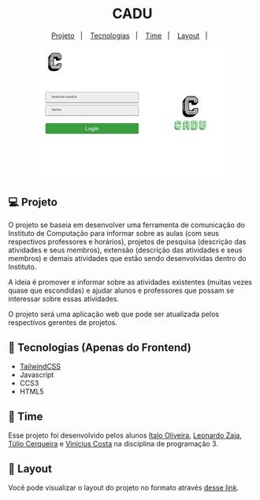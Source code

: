 <h1 align="center">
  CADU
</h1>

<p align="center">
  <a href="#-projeto">Projeto</a>&nbsp;&nbsp;&nbsp;|&nbsp;&nbsp;&nbsp;
  <a href="#rocket-tecnologias">Tecnologias</a>&nbsp;&nbsp;&nbsp;|&nbsp;&nbsp;&nbsp;
  <a href="#construction_worker-time">Time</a>&nbsp;&nbsp;&nbsp;|&nbsp;&nbsp;&nbsp;
  <a href="#-layout">Layout</a>&nbsp;&nbsp;&nbsp;|&nbsp;&nbsp;&nbsp;
</p>

<p align="center">
  <img alt="BeTheHero" src="./images/cadu.png" width="75%">
</p>

## 💻 Projeto
O projeto se baseia em desenvolver uma ferramenta de comunicação do Instituto de Computação para informar sobre as aulas (com seus respectivos professores e horários), 
projetos de pesquisa (descrição das atividades e seus membros), extensão (descrição das atividades e seus membros) e demais atividades que estão sendo desenvolvidas
dentro do Instituto. 

A ideia é promover e informar sobre as atividades existentes (muitas vezes quase que escondidas) e ajudar  alunos e professores que possam se
interessar sobre essas atividades. 

O projeto será uma aplicação web que pode ser atualizada pelos respectivos gerentes de projetos.

## :rocket: Tecnologias (Apenas do Frontend)
- [TailwindCSS](https://tailwindcss.com/)
- Javascript
- CCS3
- HTML5

## :construction_worker: Time
Esse projeto foi desenvolvido pelos alunos [Italo Oliveira](https://github.com/italoof01), [Leonardo Zaia](https://github.com/leozaia-h), [Túlio Cerqueira](https://github.com/tuliocl) e [Vinícius Costa](https://github.com/viniciuscosta110) na disciplina de programação 3.

## 🔖 Layout
Você pode visualizar o layout do projeto no formato através [desse link](https://www.figma.com/file/7QmYLGlE5dbGSZttPyTy1r/CADU?node-id=4%3A134).

